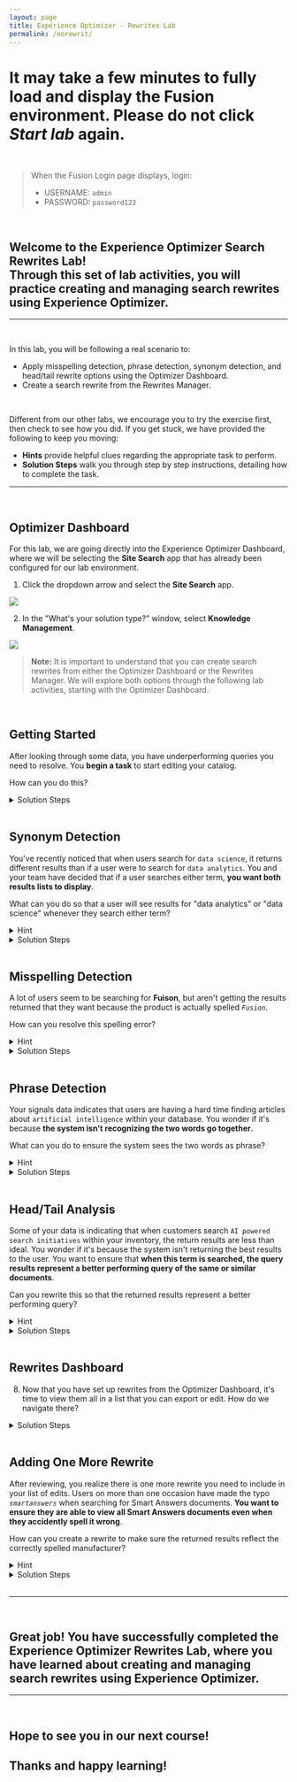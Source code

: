```yaml
---
layout: page
title: Experience Optimizer - Rewrites Lab
permalink: /eorewrit/
---
```


<link rel="stylesheet" href="./lib/public/global-training.css">

# It may take a few minutes to fully load and display the Fusion environment. Please do not click *Start lab* again. 
<br>

>When the Fusion Login page displays, login:
>* USERNAME: ```admin```
>* PASSWORD: ```password123```

<br>

## Welcome to the Experience Optimizer Search Rewrites Lab! <br> Through this set of lab activities, you will practice creating and managing search rewrites using Experience Optimizer.

---
<br>

In this lab, you will be following a real scenario to: 
* Apply misspelling detection, phrase detection, synonym detection, and head/tail rewrite options using the Optimizer Dashboard.
* Create a search rewrite from the Rewrites Manager. 

<br>

Different from our other labs, we encourage you to try the exercise first, then check to see how you did. If you get stuck, we have provided the following to keep you moving:
* **Hints** provide helpful clues regarding the appropriate task to perform.
* **Solution Steps** walk you through step by step instructions, detailing how to complete the task. 

---
<br>

## Optimizer Dashboard

For this lab, we are going directly into the Experience Optimizer Dashboard, where we will be selecting the **Site Search** app that has already been configured for our lab environment.

1. Click the dropdown arrow and select the **Site Search** app. 

<img src="https://storage.googleapis.com/fusion-datasets/LabScreenshots_5.7/navigation/nav_PMselectapp.png"/>

<br>

2. In the "What's your solution type?" window, select **Knowledge Management**.

<img src="https://storage.googleapis.com/fusion-datasets/LabScreenshots_5.7/navigation/nav_EOknowmgmt.png"/>

<br>

><b>Note:</b> It is important to understand that you can create search rewrites from either the Optimizer Dashboard *or* the Rewrites Manager. We will explore both options through the following lab activities, starting with the Optimizer Dashboard.

<br>

## Getting Started

After looking through some data, you have underperforming queries you need to resolve. You **begin a task** to start editing your catalog.

How can you do this?

<details>

<summary>Solution Steps</summary> 

3. In the top right corner, click **Start Task**.

<img src="https://storage.googleapis.com/fusion-datasets/LabScreenshots_5.7/eodash/eodash_starttask.png"/>
</details>

<br>

## Synonym Detection

You've recently noticed that when users search for ``data science``, it returns different results than if a user were to search for ``data analytics``. You and your team have decided that if a user searches either term, **you want both results lists to display**. 

What can you do so that a user will see results for "data analytics" or "data science" whenever they search either term?

<details>

<summary>Hint</summary> 

* Use the search rewrite Synonym Detection option.
</details>

<details>

<summary>Solution Steps</summary> 

4. In the search field, execute a search for `data analytics`, then click the **blue plus** to add a rewrite. 

>If you don't immediately see the icon, click anywhere outside of the search box, then hover your cursor over the search box.  

<img src="https://storage.googleapis.com/fusion-datasets/LabScreenshots_5.7/eorewrit/eorewrit_synonymblueplus.png"/>

<br>

5. Select **Synonym** in the list of search rewrite options.  

<img src="https://storage.googleapis.com/fusion-datasets/LabScreenshots_5.7/eorewrit/eorewrit_synonym.png"/>

<br>

6. In the Synonym dialog, enter the following values:
* Click in the **Direction** field and select ``symmetric``.
* In the **Synonym Mappings** field, enter `data science`.  

7. Click **Save** to add the new query rewrite.

<img src="https://storage.googleapis.com/fusion-datasets/LabScreenshots_5.7/eorewrit/eorewrit_synonymfields.png"/>

<br>

>A confirmation message will appear in the bottom right corner of the screen indicating the query rewrite has been successfully created. 

</details>

</br> 

## Misspelling Detection

A lot of users seem to be searching for **Fuison**, but aren't getting the results returned that they want because the product is actually spelled *``Fusion``*. 

How can you resolve this spelling error?

<details>

<summary>Hint</summary> 

* Use the search rewrite Misspelling Detection option.
</details>

<details>

<summary>Solution Steps</summary> 

8. In the search field, execute a search for `Fuison` (the incorrect term), then click the **blue plus** to add a rewrite. 

>If you don't immediately see the icon, click anywhere outside of the search box, then hover your cursor over the search box.  

<img src="https://storage.googleapis.com/fusion-datasets/LabScreenshots_5.7/eorewrit/eorewrit_misspellblueplus.png"/>

<br>

9. Select **Misspelling** in the list of search rewrite options.

<img src="https://storage.googleapis.com/fusion-datasets/LabScreenshots_5.7/eorewrit/eorewrit_misspell.png"/>

<br>

10. In the Misspelling dialog, enter the following values:
* In the **Corrected Term** field, enter `Fusion`.
* Click in the **Action** field and select ``replace``. 

11. Click **Save** to add the query rewrite.

<img src="https://storage.googleapis.com/fusion-datasets/LabScreenshots_5.7/eorewrit/eorewrit_misspellfields.png"/>

<br>

>A confirmation message will appear in the bottom right corner of the screen indicating the query rewrite has been successfully created. 

</details>

</br> 

## Phrase Detection

Your signals data indicates that users are having a hard time finding articles about ``artificial intelligence`` within your database. You wonder if it's because **the system isn't recognizing the two words go together**. 

What can you do to ensure the system sees the two words as phrase?

<details>

<summary>Hint</summary> 

* Use the search rewrite Phrase Detection option.
</details>

<details>

<summary>Solution Steps</summary> 

12. In the search field, execute a search for `artificial intelligence`, then click the **blue plus** to add a rewrite. 

>If you don't immediately see the icon, click anywhere outside of the search box, then hover your cursor over the search box.

<img src="https://storage.googleapis.com/fusion-datasets/LabScreenshots_5.7/eorewrit/eorewrit_phraseblueplus.png"/>

<br>

13. Select **Phrase** in the list of search rewrite options.

<img src="https://storage.googleapis.com/fusion-datasets/LabScreenshots_5.7/eorewrit/eorewrit_phrase.png"/>

<br>

14. In the Phrase dialog, enter the following value:
* In the **Word Cout** field, enter the number `2`.  

15. Click **Save** to add the query rewrite.

<img src="https://storage.googleapis.com/fusion-datasets/LabScreenshots_5.7/eorewrit/eorewrit_phrasefields.png"/>

<br>

>A confirmation message will appear in the bottom right corner of the screen indicating the query rewrite has been successfully created. 

</details>

</br> 

## Head/Tail Analysis 

Some of your data is indicating that when customers search ``AI powered search initiatives`` within your inventory, the return results are less than ideal. You wonder if it's because the system isn't returning the best results to the user. You want to ensure that **when this term is searched, the query results represent a better performing query of the same or similar documents**.  

Can you rewrite this so that the returned results represent a better performing query?  

<details>

<summary>Hint</summary> 

* Use the search rewrite Head/Tail option.

</details>

<details>

<summary>Solution Steps</summary> 

16. In the search field, execute a search for `AI powered search initiatives`, then click the **blue plus** to add a rewrite. 

>If you don't immediately see the icon, click anywhere outside of the search box, then hover your cursor over the search box.  

<img src="https://storage.googleapis.com/fusion-datasets/LabScreenshots_5.7/eorewrit/eorewrit_headtailblueplus.png"/>

<br>

17. Select **Head/Tail** in the list of search rewrite options.

<img src="https://storage.googleapis.com/fusion-datasets/LabScreenshots_5.7/eorewrit/eorewrit_headtail.png"/>

<br>

18. In the Head/Tail dialog, enter the following value:
* In the **Improved Query** field, enter `AI powered search`.

19. Click **Save** to add the query rewrite.

<img src="https://storage.googleapis.com/fusion-datasets/LabScreenshots_5.7/eorewrit/eorewrit_headtailfields.png"/>

<br>

>A confirmation message will appear in the bottom right corner of the screen indicating the query rewrite has been successfully created. 

</details>

</br> 

## Rewrites Dashboard

8. Now that you have set up rewrites from the Optimizer Dashboard, it's time to view them all in a list that you can export or edit. How do we navigate there?

<details>

<summary>Solution Steps</summary> 

20. In the left navigation pane, click **Rewrite** to open the Rewrites Manager dashboard.

21. On the Rewrites Manager page, click **Export** to download a .csv file where you can view the list of requested changes.

<img src="https://storage.googleapis.com/fusion-datasets/LabScreenshots_5.7/eorewrit/eorewrit_export.png"/>
</details>

<br>

## Adding One More Rewrite

After reviewing, you realize there is one more rewrite you need to include in your list of edits. Users on more than one occasion have made the typo *`smartanswers`* when searching for Smart Answers documents. **You want to ensure they are able to view all Smart Answers documents even when they accidently spell it wrong**. 

How can you create a rewrite to make sure the returned results reflect the correctly spelled manufacturer?

<details>

<summary>Hint</summary> 

* Use the search rewrite Misspelling Detection option from the Rewrites Manager dashboard.

</details>

<details>

<summary>Solution Steps</summary> 

22. In the Rewrites window, click the **Misspelling** tab, then click **Add** and enter the following values:
* In the **Misspelling** field, enter `smartanswers`.
* In the **Suggested Correction** field, enter `Smart Answers`.  

23. In the Published column, click the blue check button to save this rewrite request.

<img src="https://storage.googleapis.com/fusion-datasets/LabScreenshots_5.7/eorewrit/eorewrit_smartanswers.png"/>

<br>

24. In the top right corner of the screen, click **Publish** to publish the rule change.

<img src="https://storage.googleapis.com/fusion-datasets/LabScreenshots_5.7/eorewrit/eorewrit_publish.png"/>

</details>

<br>

---
<br>

## Great job! You have successfully completed the Experience Optimizer Rewrites Lab, where you have learned about creating and managing search rewrites using Experience Optimizer.

---
<br>

## Hope to see you in our next course!
## Thanks and happy learning!